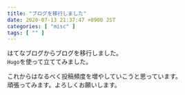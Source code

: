 ```yaml
---
title: "ブログを移行しました"
date: 2020-07-13 21:37:47 +0900 JST
categories: [ "misc" ]
tags: [ "" ]
---
```


はてなブログからブログを移行しました。  
`Hugo`を使って立ててみました。  

これからはなるべく投稿頻度を増やしていこうと思っています。  
頑張ってみます。よろしくお願いします。
